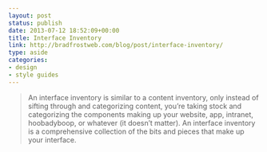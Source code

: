 ```yaml
---
layout: post
status: publish
date: 2013-07-12 18:52:09+00:00
title: Interface Inventory
link: http://bradfrostweb.com/blog/post/interface-inventory/
type: aside
categories:
- design
- style guides
---
```


> 
  
> 
> An interface inventory is similar to a content inventory, only instead of sifting through and categorizing content, you’re taking stock and categorizing the components making up your website, app, intranet, hoobadyboop, or whatever (it doesn’t matter). An interface inventory is a comprehensive collection of the bits and pieces that make up your interface.
> 
> 

